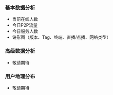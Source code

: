 
### 基本数据分析

- 当前在线人数
- 今日P2P流量
- 今日服务人数
- 饼形图（版本、Tag、终端、直播/点播、网络类型）

### 高级数据分析

- 敬请期待

### 用户地理分布

- 敬请期待